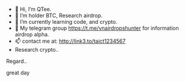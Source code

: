 - 👋 Hi, I’m QTee.
- 👀 I’m holder BTC, Research airdrop.
- 🌱 I’m currently learning code, and crypto.
- 💞️ My telegram group https://t.me/vnairdropshunter for information airdrop alpha.
- 📫 contact me at: http://link3.to/taict1234567
- Research crypto..
<!---
 ✨ special ✨ repository because its `README.md` (this file) appears on your GitHub profile.
You can click the Preview link to take a look at your changes.
---> Regard..
great day
